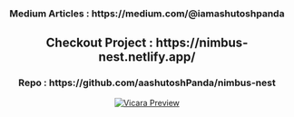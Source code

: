 <h3 align="center" >Medium Articles : https://medium.com/@iamashutoshpanda </h3>
<h2 align="center" >Checkout Project  : https://nimbus-nest.netlify.app/ </h2>
<h3 align="center" >Repo  : https://github.com/aashutoshPanda/nimbus-nest </h3>
<p align="center">
  <a href="https://ibb.co/2cyxSwk">
    <img src="https://i.ibb.co/HGV6C0H/Screenshot-from-2021-05-19-14-43-17.png" alt="Vicara Preview" border="0">
  </a>
</p>
